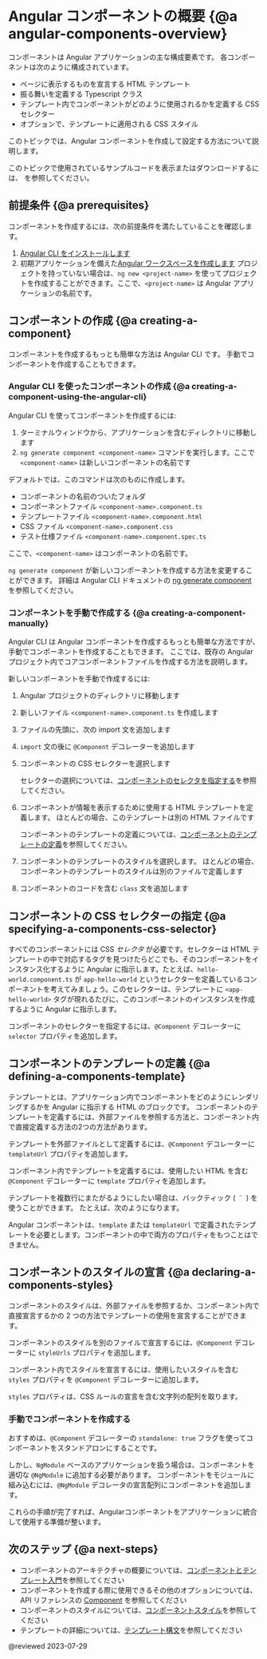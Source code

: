 # Angular コンポーネントの概要 {@a angular-components-overview}

コンポーネントは Angular アプリケーションの主な構成要素です。
各コンポーネントは次のように構成されています。

* ページに表示するものを宣言する HTML テンプレート
* 振る舞いを定義する Typescript クラス
* テンプレート内でコンポーネントがどのように使用されるかを定義する CSS セレクター
* オプションで、テンプレートに適用される CSS スタイル

このトピックでは、Angular コンポーネントを作成して設定する方法について説明します。

<div class="alert is-helpful">

このトピックで使用されているサンプルコードを表示またはダウンロードするには、<live-example></live-example> を参照してください。

</div>

## 前提条件 {@a prerequisites}

コンポーネントを作成するには、次の前提条件を満たしていることを確認します。

1. [Angular CLI をインストールします](guide/setup-local#install-the-angular-cli)
1. 初期アプリケーションを備えた[Angular ワークスペースを作成します](guide/setup-local#create-a-workspace-and-initial-application)
   プロジェクトを持っていない場合は、`ng new <project-name>` を使ってプロジェクトを作成することができます。ここで、`<project-name>` は Angular アプリケーションの名前です。

## コンポーネントの作成 {@a creating-a-component}

コンポーネントを作成するもっとも簡単な方法は Angular CLI です。
手動でコンポーネントを作成することもできます。

### Angular CLI を使ったコンポーネントの作成 {@a creating-a-component-using-the-angular-cli}

Angular CLI を使ってコンポーネントを作成するには:

1. ターミナルウィンドウから、アプリケーションを含むディレクトリに移動します
1. `ng generate component <component-name>` コマンドを実行します。ここで `<component-name>` は新しいコンポーネントの名前です

デフォルトでは、このコマンドは次のものに作成します。

* コンポーネントの名前のついたフォルダ
* コンポーネントファイル `<component-name>.component.ts`
* テンプレートファイル `<component-name>.component.html`
* CSS ファイル `<component-name>.component.css`
* テスト仕様ファイル `<component-name>.component.spec.ts`

ここで、`<component-name>` はコンポーネントの名前です。

<div class="alert is-helpful">

`ng generate component` が新しいコンポーネントを作成する方法を変更することができます。
詳細は Angular CLI ドキュメントの [ng generate component](cli/generate#component-command) を参照してください。

</div>

### コンポーネントを手動で作成する {@a creating-a-component-manually}

Angular CLI は Angular コンポーネントを作成するもっとも簡単な方法ですが、手動でコンポーネントを作成することもできます。
ここでは、既存の Angular プロジェクト内でコアコンポーネントファイルを作成する方法を説明します。

新しいコンポーネントを手動で作成するには:

1. Angular プロジェクトのディレクトリに移動します
1. 新しいファイル `<component-name>.component.ts` を作成します
1. ファイルの先頭に、次の import 文を追加します

   <code-example
        path="component-overview/src/app/component-overview/component-overview.component.ts"
        region="import">
   </code-example>

1. `import`  文の後に `@Component` デコレーターを追加します

   <code-example
        path="component-overview/src/app/component-overview/component-overview.component.ts"
        region="decorator-skeleton">
   </code-example>

1. コンポーネントの CSS セレクターを選択します

   <code-example
        path="component-overview/src/app/component-overview/component-overview.component.ts"
        region="selector">
   </code-example>

   セレクターの選択については、[コンポーネントのセレクタを指定する](#specifying-a-components-css-selector)を参照してください。

1. コンポーネントが情報を表示するために使用する HTML テンプレートを定義します。
   ほとんどの場合、このテンプレートは別の HTML ファイルです

   <code-example
        path="component-overview/src/app/component-overview/component-overview.component.ts"
        region="templateUrl">
   </code-example>

   コンポーネントのテンプレートの定義については、[コンポーネントのテンプレートの定義](#defining-a-components-template)を参照してください。

1. コンポーネントのテンプレートのスタイルを選択します。
   ほとんどの場合、コンポーネントのテンプレートのスタイルは別のファイルで定義します

   <code-example
        path="component-overview/src/app/component-overview/component-overview.component.ts"
        region="decorator">
   </code-example>

1. コンポーネントのコードを含む `class` 文を追加します

   <code-example
        path="component-overview/src/app/component-overview/component-overview.component.ts"
        region="class">
   </code-example>

## コンポーネントの CSS セレクターの指定 {@a specifying-a-components-css-selector}

すべてのコンポーネントには CSS _セレクタ_ が必要です。セレクターは HTML テンプレートの中で対応するタグを見つけたらどこでも、そのコンポーネントをインスタンス化するように Angular に指示します。たとえば、`hello-world.component.ts` が `app-hello-world` というセレクターを定義しているコンポーネントを考えてみましょう。このセレクターは、テンプレートに `<app-hello-world>` タグが現れるたびに、このコンポーネントのインスタンスを作成するように Angular に指示します。

コンポーネントのセレクターを指定するには、`@Component` デコレーターに `selector` プロパティを追加します。

<code-example
    path="component-overview/src/app/component-overview/component-overview.component.ts"
    region="selector">
</code-example>

## コンポーネントのテンプレートの定義 {@a defining-a-components-template}

テンプレートとは、アプリケーション内でコンポーネントをどのようにレンダリングするかを Angular に指示する HTML のブロックです。
コンポーネントのテンプレートを定義するには、外部ファイルを参照する方法と、コンポーネント内で直接定義する方法の2つの方法があります。

テンプレートを外部ファイルとして定義するには、`@Component` デコレーターに `templateUrl` プロパティを追加します。

<code-example
    path="component-overview/src/app/component-overview/component-overview.component.ts"
    region="templateUrl">
</code-example>

コンポーネント内でテンプレートを定義するには、使用したい HTML を含む `@Component` デコレーターに `template` プロパティを追加します。

<code-example
    path="component-overview/src/app/component-overview/component-overview.component.1.ts"
    region="template">
</code-example>

テンプレートを複数行にまたがるようにしたい場合は、バックティック (<code> ` </code>) を使うことができます。
たとえば、次のようになります。

<code-example
    path="component-overview/src/app/component-overview/component-overview.component.2.ts"
    region="templatebacktick">
</code-example>

<div class="alert is-helpful">

Angular コンポーネントは、`template` または `templateUrl` で定義されたテンプレートを必要とします。コンポーネントの中で両方のプロパティをもつことはできません。

</div>

## コンポーネントのスタイルの宣言 {@a declaring-a-components-styles}

コンポーネントのスタイルは、外部ファイルを参照するか、コンポーネント内で直接宣言するかの 2 つの方法でテンプレートの使用を宣言することができます。

コンポーネントのスタイルを別のファイルで宣言するには、`@Component` デコレーターに `styleUrls` プロパティを追加します。

<code-example
    path="component-overview/src/app/component-overview/component-overview.component.ts"
    region="decorator">
</code-example>

コンポーネント内でスタイルを宣言するには、使用したいスタイルを含む `styles` プロパティを `@Component` デコレーターに追加します。

<code-example
    path="component-overview/src/app/component-overview/component-overview.component.3.ts"
    region="styles">
</code-example>

`styles` プロパティは、CSS ルールの宣言を含む文字列の配列を取ります。

### 手動でコンポーネントを作成する

おすすめは、`@Component` デコレーターの `standalone: true` フラグを使ってコンポーネントをスタンドアロンにすることです。

<code-example path="component-overview/src/app/component-overview/component-overview.component.4.ts" region="standalonedeclaration"></code-example>

しかし、`NgModule` ベースのアプリケーションを扱う場合は、コンポーネントを適切な `@NgModule` に追加する必要があります。
コンポーネントをモジュールに組み込むには、`@NgModule` デコレータの宣言配列にコンポーネントを追加します。

<code-example path="component-overview/src/app/component-overview/component-overview.module.ts" region="componentmoduledeclaration"></code-example>

これらの手順が完了すれば、Angularコンポーネントをアプリケーションに統合して使用する準備が整います。


## 次のステップ {@a next-steps}

* コンポーネントのアーキテクチャの概要については、[コンポーネントとテンプレート入門](guide/architecture-components)を参照してください
* コンポーネントを作成する際に使用できるその他のオプションについては、API リファレンスの [Component](api/core/Component) を参照してください
* コンポーネントのスタイルについては、[コンポーネントスタイル](guide/component-styles)を参照してください
* テンプレートの詳細については、[テンプレート構文](guide/template-syntax)を参照してください

@reviewed 2023-07-29
